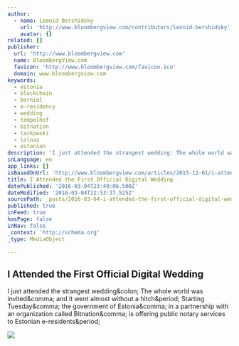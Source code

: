 ```yaml
---
author:
  - name: Leonid Bershidsky
    url: 'http://www.bloombergview.com/contributors/leonid-bershidsky'
    avatar: {}
related: []
publisher:
  url: 'http://www.bloombergview.com'
  name: BloombergView.com
  favicon: 'http://www.bloombergview.com/favicon.ico'
  domain: www.bloombergview.com
keywords:
  - estonia
  - blockchain
  - borniol
  - e-residency
  - wedding
  - tempelhof
  - bitnation
  - tarkowski
  - lolnaz
  - estonian
description: 'I just attended the strangest wedding: The whole world was invited, and it went almost without a hitch. Starting Tuesday, the government of Estonia, in a partnership with an organization called Bitnation, is offering public notary services to Estonian e-residents.'
inLanguage: en
app_links: []
isBasedOnUrl: 'http://www.bloombergview.com/articles/2015-12-01/i-attended-the-first-official-digital-wedding'
title: I Attended the First Official Digital Wedding
datePublished: '2016-03-04T23:49:06.500Z'
dateModified: '2016-03-04T22:53:37.525Z'
sourcePath: _posts/2016-03-04-i-attended-the-first-official-digital-wedding.md
published: true
inFeed: true
hasPage: false
inNav: false
_context: 'http://schema.org'
_type: MediaObject

---
```

<article style=""><h1>I Attended the First Official Digital Wedding</h1><p>I just attended the strangest wedding&amp;colon; The whole world was invited&amp;comma; and it went almost without a hitch&amp;period; Starting Tuesday&amp;comma; the government of Estonia&amp;comma; in a partnership with an organization called Bitnation&amp;comma; is offering public notary services to Estonian e-residents&amp;period;</p><img src="http://assets.bwbx.io/images/iCgF7fv4.j7U/v1/840x473.jpg" /></article>